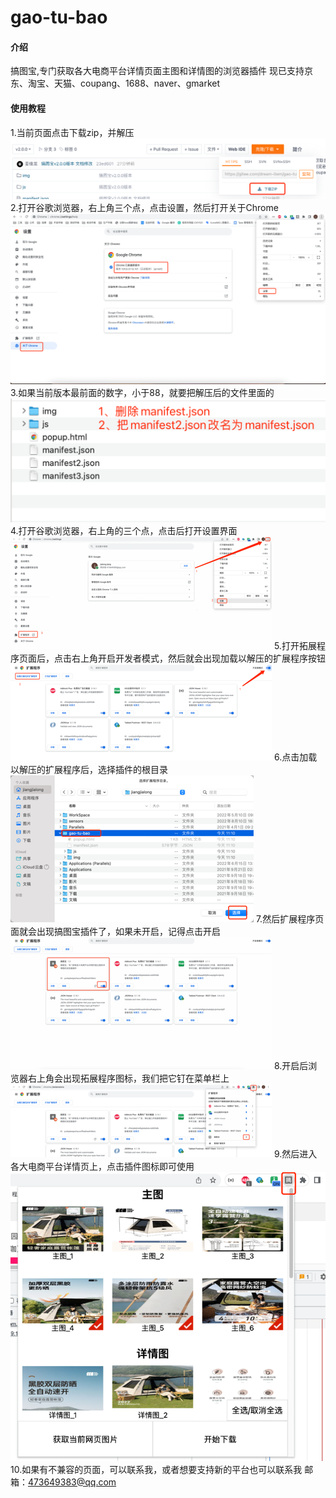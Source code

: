 # gao-tu-bao

#### 介绍
搞图宝,专门获取各大电商平台详情页面主图和详情图的浏览器插件
现已支持京东、淘宝、天猫、coupang、1688、naver、gmarket

#### 使用教程
1.当前页面点击下载zip，并解压
![img_1.png](img/img_9.png)
2.打开谷歌浏览器，右上角三个点，点击设置，然后打开关于Chrome
![img.png](img/img.png)
3.如果当前版本最前面的数字，小于88，就要把解压后的文件里面的
![img_1.png](img/img_1.png)
4.打开谷歌浏览器，右上角的三个点，点击后打开设置界面
![img_2.png](img/img_2.png)
5.打开拓展程序页面后，点击右上角开启开发者模式，然后就会出现加载以解压的扩展程序按钮
![img_3.png](img/img_3.png)
6.点击加载以解压的扩展程序后，选择插件的根目录
![img_4.png](img/img_4.png)
7.然后扩展程序页面就会出现搞图宝插件了，如果未开启，记得点击开启
![img_5.png](img/img_5.png)
8.开启后浏览器右上角会出现拓展程序图标，我们把它钉在菜单栏上
![img_6.png](img/img_6.png)
9.然后进入各大电商平台详情页上，点击插件图标即可使用
![img_7.png](img/img_8.png)
10.如果有不兼容的页面，可以联系我，或者想要支持新的平台也可以联系我
邮箱：473649383@qq.com


